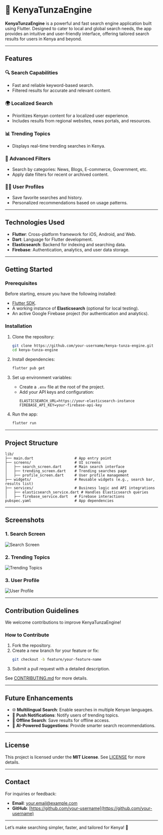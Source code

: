 
# 🌟 **KenyaTunzaEngine**  

**KenyaTunzaEngine** is a powerful and fast search engine application built using Flutter. Designed to cater to local and global search needs, the app provides an intuitive and user-friendly interface, offering tailored search results for users in Kenya and beyond.  

---

## **Features**

### 🔍 **Search Capabilities**  
- Fast and reliable keyword-based search.  
- Filtered results for accurate and relevant content.  

### 🌍 **Localized Search**  
- Prioritizes Kenyan content for a localized user experience.  
- Includes results from regional websites, news portals, and resources.  

### 📊 **Trending Topics**  
- Displays real-time trending searches in Kenya.  

### 📌 **Advanced Filters**  
- Search by categories: News, Blogs, E-commerce, Government, etc.  
- Apply date filters for recent or archived content.  

### 🧑‍💼 **User Profiles**  
- Save favorite searches and history.  
- Personalized recommendations based on usage patterns.  

---

## **Technologies Used**

- **Flutter**: Cross-platform framework for iOS, Android, and Web.  
- **Dart**: Language for Flutter development.  
- **Elasticsearch**: Backend for indexing and searching data.  
- **Firebase**: Authentication, analytics, and user data storage.  

---

## **Getting Started**

### **Prerequisites**  
Before starting, ensure you have the following installed:  
- [Flutter SDK](https://flutter.dev/docs/get-started/install).  
- A working instance of **Elasticsearch** (optional for local testing).  
- An active Google Firebase project (for authentication and analytics).  

### **Installation**  

1. Clone the repository:  
   ```bash
   git clone https://github.com/your-username/kenya-tunza-engine.git
   cd kenya-tunza-engine
   ```  

2. Install dependencies:  
   ```bash
   flutter pub get
   ```  

3. Set up environment variables:  
   - Create a `.env` file at the root of the project.  
   - Add your API keys and configuration:  
     ```env
     ELASTICSEARCH_URL=https://your-elasticsearch-instance
     FIREBASE_API_KEY=your-firebase-api-key
     ```

4. Run the app:  
   ```bash
   flutter run
   ```  

---

## **Project Structure**

```
lib/
├── main.dart                   # App entry point
├── screens/                    # UI screens
│   ├── search_screen.dart      # Main search interface
│   ├── trending_screen.dart    # Trending searches page
│   ├── profile_screen.dart     # User profile management
├── widgets/                    # Reusable widgets (e.g., search bar, results list)
├── services/                   # Business logic and API integrations
│   ├── elasticsearch_service.dart # Handles Elasticsearch queries
│   ├── firebase_service.dart   # Firebase interactions
pubspec.yaml                    # App dependencies
```

---

## **Screenshots**

### 1. **Search Screen**  
![Search Screen](https://via.placeholder.com/800x400.png?text=Search+Screen)

### 2. **Trending Topics**  
![Trending Topics](https://via.placeholder.com/800x400.png?text=Trending+Topics)

### 3. **User Profile**  
![User Profile](https://via.placeholder.com/800x400.png?text=User+Profile)

---

## **Contribution Guidelines**

We welcome contributions to improve KenyaTunzaEngine!  

### **How to Contribute**  
1. Fork the repository.  
2. Create a new branch for your feature or fix:  
   ```bash
   git checkout -b feature/your-feature-name
   ```  
3. Submit a pull request with a detailed description.  

See [CONTRIBUTING.md](CONTRIBUTING.md) for more details.  

---

## **Future Enhancements**

- 🌐 **Multilingual Search**: Enable searches in multiple Kenyan languages.  
- 📱 **Push Notifications**: Notify users of trending topics.  
- 📂 **Offline Search**: Save results for offline access.  
- 🤖 **AI-Powered Suggestions**: Provide smarter search recommendations.  

---

## **License**

This project is licensed under the **MIT License**. See [LICENSE](LICENSE) for more details.  

---

## **Contact**

For inquiries or feedback:  
- **Email**: your.email@example.com  
- **GitHub**: [https://github.com/your-username](https://github.com/your-username)  

---

Let’s make searching simpler, faster, and tailored for Kenya! 🚀  
 
